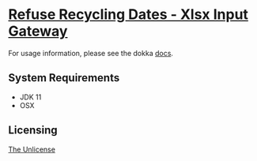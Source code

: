 # [Refuse Recycling Dates - Xlsx Input Gateway](https://github.com/chrisdenman/rrd-xslx-gateway)

For usage information, please see the dokka [docs](https://chrisdenman.github.io/rrd-xlsx-gateway/dokka/html/rrd-xlsx-gateway/index.html).


## System Requirements

-   JDK 11
-   OSX


## Licensing

[The Unlicense](LICENSE)
